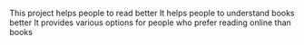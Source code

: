 This project helps people to read better
It helps people to understand books better
It provides various options for people who prefer reading online than books
